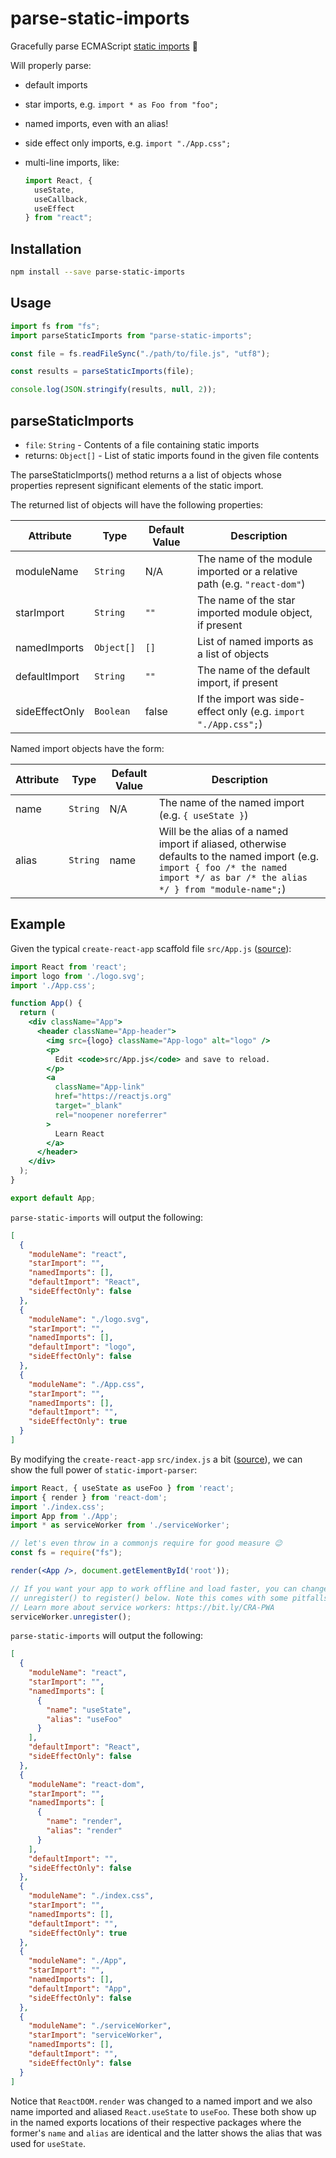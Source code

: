 # parse-static-imports

Gracefully parse ECMAScript [static imports](https://developer.mozilla.org/en-US/docs/Web/JavaScript/Reference/Statements/import) 💃

Will properly parse:

- default imports
- star imports, e.g. `import * as Foo from "foo";`
- named imports, even with an alias!
- side effect only imports, e.g. `import "./App.css";`
- multi-line imports, like:

  ```jsx
  import React, {
    useState,
    useCallback,
    useEffect
  } from "react";
  ```

## Installation

```sh
npm install --save parse-static-imports
```

## Usage

```js
import fs from "fs";
import parseStaticImports from "parse-static-imports";

const file = fs.readFileSync("./path/to/file.js", "utf8");

const results = parseStaticImports(file);

console.log(JSON.stringify(results, null, 2));
```

## parseStaticImports

- `file`: `String` - Contents of a file containing static imports
- returns: `Object[]` - List of static imports found in the given file contents

The parseStaticImports() method returns a a list of objects whose properties
represent significant elements of the static import.

The returned list of objects will have the following properties:

| Attribute      | Type       | Default Value | Description                                                             |
| -------------- | ---------- | ------------- | ----------------------------------------------------------------------- |
| moduleName     | `String`   | N/A           | The name of the module imported or a relative path (e.g. `"react-dom"`) |
| starImport     | `String`   | `""`          | The name of the star imported module object, if present                 |
| namedImports   | `Object[]` | `[]`          | List of named imports as a list of objects                              |
| defaultImport  | `String`   | `""`          | The name of the default import, if present                              |
| sideEffectOnly | `Boolean`  | false         | If the import was side-effect only (e.g. `import "./App.css";`)         |

Named import objects have the form:

| Attribute | Type | Default Value | Description |
| --- | --- | --- | --- |
| name | `String` | N/A | The name of the named import (e.g. `{ useState }`) |
| alias | `String` | name | Will be the alias of a named import if aliased, otherwise defaults to the named import (e.g. `import { foo /* the named import */ as bar /* the alias */ } from "module-name";`) |

## Example

Given the typical `create-react-app` scaffold file `src/App.js` ([source](https://github.com/facebook/create-react-app/blob/master/packages/react-scripts/template/src/App.js)):

```jsx
import React from 'react';
import logo from './logo.svg';
import './App.css';

function App() {
  return (
    <div className="App">
      <header className="App-header">
        <img src={logo} className="App-logo" alt="logo" />
        <p>
          Edit <code>src/App.js</code> and save to reload.
        </p>
        <a
          className="App-link"
          href="https://reactjs.org"
          target="_blank"
          rel="noopener noreferrer"
        >
          Learn React
        </a>
      </header>
    </div>
  );
}

export default App;
```

`parse-static-imports` will output the following:

```json
[
  {
    "moduleName": "react",
    "starImport": "",
    "namedImports": [],
    "defaultImport": "React",
    "sideEffectOnly": false
  },
  {
    "moduleName": "./logo.svg",
    "starImport": "",
    "namedImports": [],
    "defaultImport": "logo",
    "sideEffectOnly": false
  },
  {
    "moduleName": "./App.css",
    "starImport": "",
    "namedImports": [],
    "defaultImport": "",
    "sideEffectOnly": true
  }
]
```

By modifying the `create-react-app` `src/index.js` a bit ([source](https://github.com/facebook/create-react-app/blob/master/packages/react-scripts/template/src/index.js)), we can show the full power of `static-import-parser`:

```jsx
import React, { useState as useFoo } from 'react';
import { render } from 'react-dom';
import './index.css';
import App from './App';
import * as serviceWorker from './serviceWorker';

// let's even throw in a commonjs require for good measure 😉
const fs = require("fs");

render(<App />, document.getElementById('root'));

// If you want your app to work offline and load faster, you can change
// unregister() to register() below. Note this comes with some pitfalls.
// Learn more about service workers: https://bit.ly/CRA-PWA
serviceWorker.unregister();
```

`parse-static-imports` will output the following:

```json
[
  {
    "moduleName": "react",
    "starImport": "",
    "namedImports": [
      {
        "name": "useState",
        "alias": "useFoo"
      }
    ],
    "defaultImport": "React",
    "sideEffectOnly": false
  },
  {
    "moduleName": "react-dom",
    "starImport": "",
    "namedImports": [
      {
        "name": "render",
        "alias": "render"
      }
    ],
    "defaultImport": "",
    "sideEffectOnly": false
  },
  {
    "moduleName": "./index.css",
    "starImport": "",
    "namedImports": [],
    "defaultImport": "",
    "sideEffectOnly": true
  },
  {
    "moduleName": "./App",
    "starImport": "",
    "namedImports": [],
    "defaultImport": "App",
    "sideEffectOnly": false
  },
  {
    "moduleName": "./serviceWorker",
    "starImport": "serviceWorker",
    "namedImports": [],
    "defaultImport": "",
    "sideEffectOnly": false
  }
]
```

Notice that `ReactDOM.render` was changed to a named import and we also name imported and aliased `React.useState` to `useFoo`. These both show up in the named exports locations of their respective packages where the former's `name` and `alias` are identical and the latter shows the alias that was used for `useState`.
